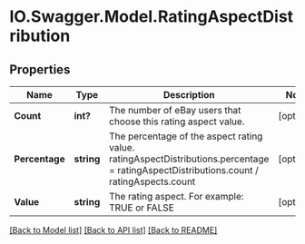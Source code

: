 # IO.Swagger.Model.RatingAspectDistribution
## Properties

Name | Type | Description | Notes
------------ | ------------- | ------------- | -------------
**Count** | **int?** | The number of eBay users that choose this rating aspect value. | [optional] 
**Percentage** | **string** | The percentage of the aspect rating value. ratingAspectDistributions.percentage &#x3D; ratingAspectDistributions.count / ratingAspects.count | [optional] 
**Value** | **string** | The rating aspect. For example: TRUE or FALSE | [optional] 

[[Back to Model list]](../README.md#documentation-for-models) [[Back to API list]](../README.md#documentation-for-api-endpoints) [[Back to README]](../README.md)

